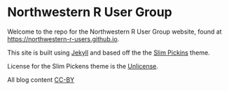# Northwestern R User Group

Welcome to the repo for the Northwestern R User Group website, found at https://northwestern-r-users.github.io.

This site is built using [Jekyll](http://jekyllrb.com/) and based off the the [Slim Pickins](http://chrisanthropic.github.io/slim-pickins-jekyll-theme/) theme.  

License for the Slim Pickens theme is the [Unlicense](LICENSE).

All blog content [CC-BY](http://creativecommons.org/licenses/by/4.0/)